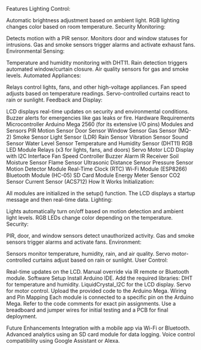 Features
Lighting Control:

Automatic brightness adjustment based on ambient light.
RGB lighting changes color based on room temperature.
Security Monitoring:

Detects motion with a PIR sensor.
Monitors door and window statuses for intrusions.
Gas and smoke sensors trigger alarms and activate exhaust fans.
Environmental Sensing:

Temperature and humidity monitoring with DHT11.
Rain detection triggers automated window/curtain closure.
Air quality sensors for gas and smoke levels.
Automated Appliances:

Relays control lights, fans, and other high-voltage appliances.
Fan speed adjusts based on temperature readings.
Servo-controlled curtains react to rain or sunlight.
Feedback and Display:

LCD displays real-time updates on security and environmental conditions.
Buzzer alerts for emergencies like gas leaks or fire.
Hardware Requirements
Microcontroller
Arduino Mega 2560 (for its extensive I/O pins)
Modules and Sensors
PIR Motion Sensor
Door Sensor
Window Sensor
Gas Sensor (MQ-2)
Smoke Sensor
Light Sensor (LDR)
Rain Sensor
Vibration Sensor
Sound Sensor
Water Level Sensor
Temperature and Humidity Sensor (DHT11)
RGB LED Module
Relays (x3 for lights, fans, and doors)
Servo Motor
LCD Display with I2C Interface
Fan Speed Controller
Buzzer Alarm
IR Receiver
Soil Moisture Sensor
Flame Sensor
Ultrasonic Distance Sensor
Pressure Sensor
Motion Detector Module
Real-Time Clock (RTC)
Wi-Fi Module (ESP8266)
Bluetooth Module (HC-05)
SD Card Module
Energy Meter Sensor
CO2 Sensor
Current Sensor (ACS712)
How It Works
Initialization:

All modules are initialized in the setup() function.
The LCD displays a startup message and then real-time data.
Lighting:

Lights automatically turn on/off based on motion detection and ambient light levels.
RGB LEDs change color depending on the temperature.
Security:

PIR, door, and window sensors detect unauthorized activity.
Gas and smoke sensors trigger alarms and activate fans.
Environment:

Sensors monitor temperature, humidity, rain, and air quality.
Servo motor-controlled curtains adjust based on rain or sunlight.
User Control:

Real-time updates on the LCD.
Manual override via IR remote or Bluetooth module.
Software Setup
Install Arduino IDE.
Add the required libraries:
DHT for temperature and humidity.
LiquidCrystal_I2C for the LCD display.
Servo for motor control.
Upload the provided code to the Arduino Mega.
Wiring and Pin Mapping
Each module is connected to a specific pin on the Arduino Mega. Refer to the code comments for exact pin assignments. Use a breadboard and jumper wires for initial testing and a PCB for final deployment.

Future Enhancements
Integration with a mobile app via Wi-Fi or Bluetooth.
Advanced analytics using an SD card module for data logging.
Voice control compatibility using Google Assistant or Alexa.
